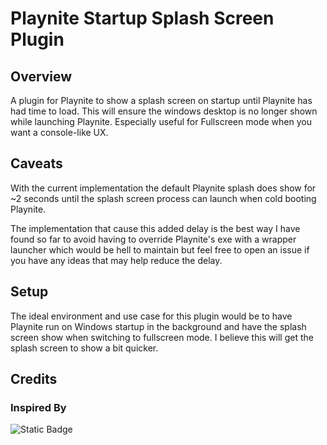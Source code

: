 # Playnite Startup Splash Screen Plugin

## Overview

A plugin for Playnite to show a splash screen on startup until Playnite has had time to load. This will ensure the windows desktop is no longer shown while launching Playnite. Especially useful for Fullscreen mode when you want a console-like UX.

## Caveats

With the current implementation the default Playnite splash does show for ~2 seconds until the splash screen process can launch when cold booting Playnite.

The implementation that cause this added delay is the best way I have found so far to avoid having to override Playnite's exe with a wrapper launcher which would be hell to maintain but feel free to open an issue if you have any ideas that may help reduce the delay.

## Setup

The ideal environment and use case for this plugin would be to have Playnite run on Windows startup in the background and have the splash screen show when switching to fullscreen mode. I believe this will get the splash screen to show a bit quicker.

## Credits

### Inspired By

![Static Badge](https://img.shields.io/badge/GitHub-tedhinklater%2Fplaynitesplashintro-white?style=for-the-badge&logo=github&logoColor=white&labelColor=black&color=%232e2e2e&link=https%3A%2F%2Fgithub.com%2Ftedhinklater%2Fplaynitesplashintro&link=https%3A%2F%2Fgithub.com%2Ftedhinklater%2Fplaynitesplashintro)
